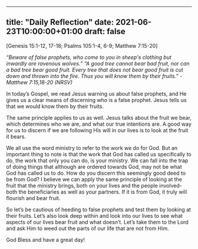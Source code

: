 
---
title: "Daily Reflection"
date: 2021-06-23T10:00:00+01:00
draft: false
---

[Genesis 15:1-12, 17-18; Psalms 105:1-4, 6-9; Matthew 7:15-20]

_“Beware of false prophets, who come to you in sheep's clothing but inwardly are ravenous wolves.”_
_“A good tree cannot bear bad fruit, nor can a bad tree bear good fruit. Every tree that does not bear good fruit is cut down and thrown into the fire. Thus you will know them by their fruits.” - Matthew 7:15,18-20 (NRSV)_

In today’s Gospel, we read Jesus warning us about false prophets, and He gives us a clear means of discerning who is a false prophet. Jesus tells us that we would know them by their fruits.

The same principle applies to us as well. Jesus talks about the fruit we bear, which determines who we are, and what our true intentions are. A good way for us to discern if we are following His will in our lives is to look at the fruit it bears.

We all use the word ministry to refer to the work we do for God. But an important thing to note is that the work that God has called us specifically to do, the work that only you can do, is your ministry. We can fall into the trap of doing things that although are ordered towards God, may not be what God has called us to do. How do you discern this seemingly good deed to be from God? I believe we can apply the same principle of looking at the fruit that the ministry brings, both on your lives and the people involved- both the beneficiaries as well as your partners. If it is from God, it truly will flourish and bear fruit.

So let’s be cautious of heeding to false prophets and test them by looking at their fruits. Let’s also look deep within and look into our lives to see what aspects of our lives bear fruit and what doesn’t. Let’s take them to the Lord and ask Him to weed out the parts of our life that are not from Him.

God Bless and have a great day!

